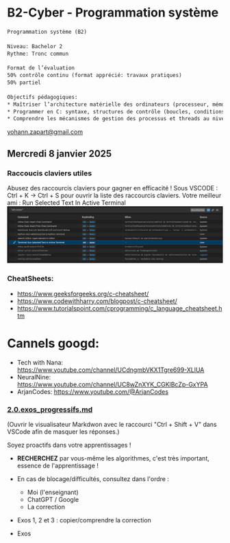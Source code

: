 # B2-Cyber - Programmation système

```txt
Programmation système (B2)

Niveau: Bachelor 2
Rythme: Tronc commun 

Format de l’évaluation
50% contrôle continu (format apprécié: travaux pratiques)
50% partiel

Objectifs pédagogiques: 
* Maîtriser l’architecture matérielle des ordinateurs (processeur, mémoire, périphériques entrée/sortie) - rappelle B1 “Architecture des ordinateurs”
* Programmer en C: syntaxe, structures de contrôle (boucles, conditions), types de données, fonctions, pointeurs, tableaux, structures, unions
* Comprendre les mécanismes de gestion des processus et threads au niveau du système d’exploitation 
```


yohann.zapart@gmail.com


## Mercredi 8 janvier 2025


### Raccoucis claviers utiles
Abusez des raccourcis claviers pour gagner en efficacité !
Sous VSCODE : Ctrl + K -> Ctrl + S pour ouvrir la liste des raccourcis claviers.
Votre meilleur ami : Run Selected Text In Active Terminal
![alt text](image.png)

### CheatSheets:
- https://www.geeksforgeeks.org/c-cheatsheet/
- https://www.codewithharry.com/blogpost/c-cheatsheet/
- https://www.tutorialspoint.com/cprogramming/c_language_cheatsheet.htm


# Cannels googd:
- Tech with Nana: https://www.youtube.com/channel/UCdngmbVKX1Tgre699-XLlUA
- NeuralNine: https://www.youtube.com/channel/UC8wZnXYK_CGKlBcZp-GxYPA
- ArjanCodes: https://www.youtube.com/@ArjanCodes



### [2.0.exos_progressifs.md](2.0.exos_progressifs.md)
(Ouvrir le visualisateur Markdwon avec le raccourci "Ctrl + Shift + V" dans VSCode afin de masquer les réponses.)


Soyez proactifs dans votre apprentissages !
- **RECHERCHEZ** par vous-même les algorithmes, c'est très important, essence de l'apprentissage !
- En cas de blocage/difficultés, consultez dans l'ordre :
  - Moi (l'enseignant)
  - ChatGPT / Google
  - La correction



- Exos 1, 2 et 3 : copier/comprendre la correction
- Exos